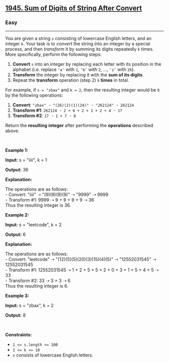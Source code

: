 <h2><a href="https://leetcode.com/problems/sum-of-digits-of-string-after-convert/">1945. Sum of Digits of String After Convert</a></h2><h3>Easy</h3><hr><div><p>You are given a string <code>s</code> consisting of lowercase English letters, and an integer <code>k</code>. Your task is to <em>convert</em> the string into an integer by a special process, and then <em>transform</em> it by summing its digits repeatedly <code>k</code> times. More specifically, perform the following steps:</p>

<ol>
	<li><strong>Convert</strong> <code>s</code> into an integer by replacing each letter with its position in the alphabet (i.e.&nbsp;replace <code>'a'</code> with <code>1</code>, <code>'b'</code> with <code>2</code>, ..., <code>'z'</code> with <code>26</code>).</li>
	<li><strong>T</strong><strong>ransform</strong> the integer by replacing it with the <strong>sum of its digits</strong>.</li>
	<li>Repeat the <strong>transform</strong> operation (step 2) <code>k</code><strong> times</strong> in total.</li>
</ol>

<p>For example, if <code>s = "zbax"</code> and <code>k = 2</code>, then the resulting integer would be <code>8</code> by the following operations:</p>

<ol>
	<li><strong>Convert</strong>: <code>"zbax" ➝ "(26)(2)(1)(24)" ➝ "262124" ➝ 262124</code></li>
	<li><strong>Transform #1</strong>: <code>262124 ➝ 2 + 6 + 2 + 1 + 2 + 4 ➝ 17</code></li>
	<li><strong>Transform #2</strong>: <code>17 ➝ 1 + 7 ➝ 8</code></li>
</ol>

<p>Return the <strong>resulting</strong> <strong>integer</strong> after performing the <strong>operations</strong> described above.</p>

<p>&nbsp;</p>
<p><strong class="example">Example 1:</strong></p>

<div class="example-block">
<p><strong>Input:</strong> <span class="example-io">s = "iiii", k = 1</span></p>

<p><strong>Output:</strong> <span class="example-io">36</span></p>

<p><strong>Explanation:</strong></p>

<p>The operations are as follows:<br>
- Convert: "iiii" ➝ "(9)(9)(9)(9)" ➝ "9999" ➝ 9999<br>
- Transform #1: 9999 ➝ 9 + 9 + 9 + 9 ➝ 36<br>
Thus the resulting integer is 36.</p>
</div>

<p><strong class="example">Example 2:</strong></p>

<div class="example-block">
<p><strong>Input:</strong> <span class="example-io">s = "leetcode", k = 2</span></p>

<p><strong>Output:</strong> <span class="example-io">6</span></p>

<p><strong>Explanation:</strong></p>

<p>The operations are as follows:<br>
- Convert: "leetcode" ➝ "(12)(5)(5)(20)(3)(15)(4)(5)" ➝ "12552031545" ➝ 12552031545<br>
- Transform #1: 12552031545 ➝ 1 + 2 + 5 + 5 + 2 + 0 + 3 + 1 + 5 + 4 + 5 ➝ 33<br>
- Transform #2: 33 ➝ 3 + 3 ➝ 6<br>
Thus the resulting integer is 6.</p>
</div>

<p><strong class="example">Example 3:</strong></p>

<div class="example-block">
<p><strong>Input:</strong> <span class="example-io">s = "zbax", k = 2</span></p>

<p><strong>Output:</strong> <span class="example-io">8</span></p>
</div>

<p>&nbsp;</p>
<p><strong>Constraints:</strong></p>

<ul>
	<li><code>1 &lt;= s.length &lt;= 100</code></li>
	<li><code>1 &lt;= k &lt;= 10</code></li>
	<li><code>s</code> consists of lowercase English letters.</li>
</ul>
</div>